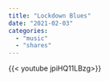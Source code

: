 ```yaml
---
title: "Lockdown Blues"
date: "2021-02-03"
categories:
  - "music"
  - "shares"
---
```


<div style="width: 70vw;">{{< youtube jpiHQ11LBzg>}}</div>

